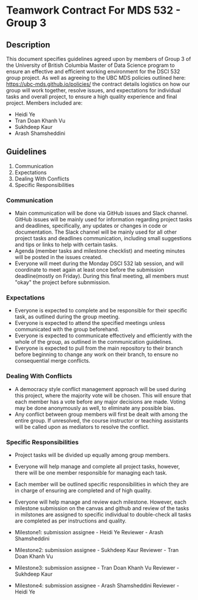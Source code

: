 # Teamwork Contract For MDS 532 - Group 3

## Description
This document specifies guidelines agreed upon by members of Group 3 of the University of British Columbia Master of Data Science program to ensure an effective and efficient working environment for the DSCI 532 group project.
As well as agreeing to the UBC MDS policies outlined here: https://ubc-mds.github.io/policies/ the contract details logistics on how our group will work together, resolve issues, and expectations for individual tasks and overall project, to ensure a high quality experience and final project. Members included are:

* Heidi Ye
* Tran Doan Khanh Vu
* Sukhdeep Kaur
* Arash Shamsheddini

## Guidelines
1. Communication
2. Expectations
3. Dealing With Conflicts
4. Specific Responsibilities

### Communication
* Main communication will be done via GitHub issues and Slack channel. GitHub issues will be mainly used for information regarding project tasks and deadlines, specifically, any updates or changes in code or documentation. The Slack channel will be mainly used for all other project tasks and deadlines communication, including small suggestions and tips or links to help with certain tasks.
* Agenda (member tasks and milestone checklist) and meeting minutes will be posted in the issues created.
* Everyone will meet during the Monday DSCI 532 lab session, and will coordinate to meet again at least once before the submission deadline(mostly on Friday). During this final meeting, all members must "okay" the project before subnmission. 

### Expectations
* Everyone is expected to complete and be responsible for their specific task, as outlined during the group meeting.
* Everyone is expected to attend the specified meetings unless communicated with the group beforehand.
* Everyone is expected to communicate effectively and efficiently with the whole of the group, as outlined in the communication guidelines.
* Everyone is expected to pull from the main repository to their branch before beginning to change any work on their branch, to ensure no consequential merge conflicts.

### Dealing With Conflicts
* A democracy style conflict management approach will be used during this project, where the majority vote will be chosen. This will ensure that each member has a vote before any major decisions are made. Voting may be done anonymously as well, to eliminate any possible bias.
* Any conflict between group members will first be dealt with among the entire group. If unresolved, the course instructor or teaching assistants will be called upon as mediators to resolve the conflict.

### Specific Responsibilities
* Project tasks will be divided up equally among group members.
* Everyone will help manage and complete all project tasks, however, there will be one member responsible for managing each task. 
* Each member will be outlined specific responsibilities in which they are in charge of ensuring are completed and of high quality.
* Everyone will help manage and review each milestone. However, each milestone submission on the canvas and github and review of the tasks in milstones are assigned to specific individual to double-check all tasks are completed as per instructions and quality.


* Milestone1:    submission assignee - Heidi Ye               Reviewer - Arash Shamsheddini
* Milestone2:    submission assignee - Sukhdeep Kaur          Reviewer - Tran Doan Khanh Vu
* Milestone3:    submission assignee - Tran Doan Khanh Vu     Reviewer - Sukhdeep Kaur
* Milestone4:    submission assignee - Arash Shamsheddini     Reviewer - Heidi Ye

